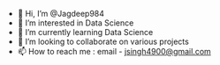 - 👋 Hi, I’m @Jagdeep984
- 👀 I’m interested in Data Science
- 🌱 I’m currently learning Data Science
- 💞️ I’m looking to collaborate on various projects
- 📫 How to reach me : email - jsingh4900@gmail.com

<!---
Jagdeep984/Jagdeep984 is a ✨ special ✨ repository because its `README.md` (this file) appears on your GitHub profile.
You can click the Preview link to take a look at your changes.
--->

